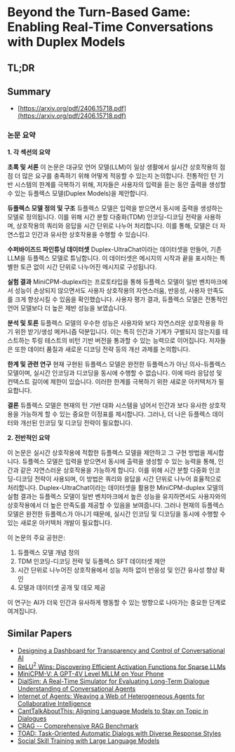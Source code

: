 # Beyond the Turn-Based Game: Enabling Real-Time Conversations with Duplex Models
## TL;DR
## Summary
- [https://arxiv.org/pdf/2406.15718.pdf](https://arxiv.org/pdf/2406.15718.pdf)

### 논문 요약

**1. 각 섹션의 요약**

**초록 및 서론**
이 논문은 대규모 언어 모델(LLM)이 일상 생활에서 실시간 상호작용의 점점 더 많은 요구를 충족하기 위해 어떻게 적응할 수 있는지 논의합니다. 전통적인 턴 기반 시스템의 한계를 극복하기 위해, 저자들은 사용자의 입력을 듣는 동안 출력을 생성할 수 있는 듀플렉스 모델(Duplex Models)을 제안합니다.

**듀플렉스 모델 정의 및 구조**
듀플렉스 모델은 입력을 받으면서 동시에 출력을 생성하는 모델로 정의됩니다. 이를 위해 시간 분할 다중화(TDM) 인코딩-디코딩 전략을 사용하며, 상호작용의 쿼리와 응답을 시간 단위로 나누어 처리합니다. 이를 통해, 모델은 더 자연스럽고 인간과 유사한 상호작용을 수행할 수 있습니다.

**수퍼바이즈드 파인튜닝 데이터셋**
Duplex-UltraChat이라는 데이터셋을 만들어, 기존 LLM을 듀플렉스 모델로 튜닝합니다. 이 데이터셋은 메시지의 시작과 끝을 표시하는 특별한 토큰 없이 시간 단위로 나누어진 메시지로 구성됩니다.

**실험 결과**
MiniCPM-duplex라는 프로토타입을 통해 듀플렉스 모델이 일반 벤치마크에서 성능이 손상되지 않으면서도 사용자 상호작용의 자연스러움, 반응성, 사용자 만족도를 크게 향상시킬 수 있음을 확인했습니다. 사용자 평가 결과, 듀플렉스 모델은 전통적인 언어 모델보다 더 높은 제반 성능을 보였습니다.

**분석 및 토론**
듀플렉스 모델의 우수한 성능은 사용자와 보다 자연스러운 상호작용을 하기 위한 받기/생성 메커니즘 덕분입니다. 이는 특히 인간과 기계가 구별되지 않는지를 테스트하는 투링 테스트의 비턴 기반 버전을 통과할 수 있는 능력으로 이어집니다. 저자들은 또한 데이터 품질과 새로운 디코딩 전략 등의 개선 과제를 논의합니다.

**한계 및 관련 연구**
현재 구현된 듀플렉스 모델은 완전한 듀플렉스가 아닌 의사-듀플렉스 모델이며, 실시간 인코딩과 디코딩을 동시에 수행할 수 없습니다. 이에 따라 응답성 및 컨텍스트 길이에 제한이 있습니다. 이러한 한계를 극복하기 위한 새로운 아키텍처가 필요합니다.

**결론**
듀플렉스 모델은 현재의 턴 기반 대화 시스템을 넘어서 인간과 보다 유사한 상호작용을 가능하게 할 수 있는 중요한 이정표를 제시합니다. 그러나, 더 나은 듀플렉스 데이터와 개선된 인코딩 및 디코딩 전략이 필요합니다.

**2. 전반적인 요약**

이 논문은 실시간 상호작용에 적합한 듀플렉스 모델을 제안하고 그 구현 방법을 제시합니다. 듀플렉스 모델은 입력을 받으면서 동시에 출력을 생성할 수 있는 능력을 통해, 인간과 같은 자연스러운 상호작용을 가능하게 합니다. 이를 위해 시간 분할 다중화 인코딩-디코딩 전략이 사용되며, 이 방법은 쿼리와 응답을 시간 단위로 나누어 효율적으로 처리합니다. Duplex-UltraChat이라는 데이터셋을 활용한 MiniCPM-duplex 모델의 실험 결과는 듀플렉스 모델이 일반 벤치마크에서 높은 성능을 유지하면서도 사용자와의 상호작용에서 더 높은 만족도를 제공할 수 있음을 보여줍니다. 그러나 현재의 듀플렉스 모델은 완전한 듀플렉스가 아니기 때문에, 실시간 인코딩 및 디코딩을 동시에 수행할 수 있는 새로운 아키텍처 개발이 필요합니다.

이 논문의 주요 공헌은:
1. 듀플렉스 모델 개념 정의
2. TDM 인코딩-디코딩 전략 및 듀플렉스 SFT 데이터셋 제안
3. 시간 단위로 나누어진 상호작용에서 성능 저하 없이 반응성 및 인간 유사성 향상 확인
4. 모델과 데이터셋 공개 및 데모 제공

이 연구는 AI가 더욱 인간과 유사하게 행동할 수 있는 방향으로 나아가는 중요한 단계로 여겨집니다.

## Similar Papers
- [Designing a Dashboard for Transparency and Control of Conversational AI](2406.07882.md)
- [ReLU$^2$ Wins: Discovering Efficient Activation Functions for Sparse LLMs](2402.03804.md)
- [MiniCPM-V: A GPT-4V Level MLLM on Your Phone](2408.01800.md)
- [DialSim: A Real-Time Simulator for Evaluating Long-Term Dialogue Understanding of Conversational Agents](2406.13144.md)
- [Internet of Agents: Weaving a Web of Heterogeneous Agents for Collaborative Intelligence](2407.07061.md)
- [CantTalkAboutThis: Aligning Language Models to Stay on Topic in Dialogues](2404.03820.md)
- [CRAG -- Comprehensive RAG Benchmark](2406.04744.md)
- [TOAD: Task-Oriented Automatic Dialogs with Diverse Response Styles](2402.10137.md)
- [Social Skill Training with Large Language Models](2404.04204.md)
